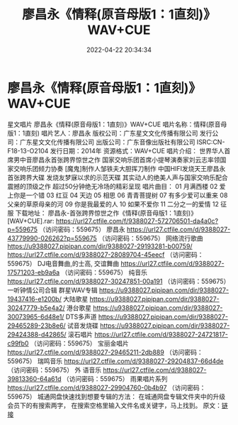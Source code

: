 ﻿---
title: 廖昌永《情释(原音母版1：1直刻)》WAV+CUE
date: 2022-04-22 20:34:34
categories: WAV车载音乐、镜像
tags: 国语流行
---
# 廖昌永《情释(原音母版1：1直刻)》WAV+CUE

星文唱片
廖昌永《情释(原音母版1：1直刻)》WAV+CUE
唱片名称：情释(原音母版1：1直刻)
唱片艺人：廖昌永
版权公司：广东星文文化传播有限公司
发行公司：广东星文文化传播有限公司
出版公司：广东音像出版社有限公司
ISRC:CN-F18-13-O2104
发行日期：2014年
资源格式：WAV+CUE
唱片介绍：
世界华人首席男中音廖昌永首张跨界惊世之作
国家交响乐团首席小提琴演奏家刘云志率领国家交响乐团倾力协奏
[魔鬼]制作人邹铁夫大胆挥刀制作
中国HIFI发烧天王廖昌永首张跨界大碟
发烧友梦寐以求的示范天碟
其实动人的绝美人声与国家交响乐配合
震撼的顶级之作
超过50分钟绝无冷场的精彩呈现
唱片曲目：
01 月满西楼
02 爱上你是一个错
03 红豆
04 天边
05 相思
06 青青菩提树
07 有多少爱可以重来
08 父亲的草原母亲的河
09 你是我最爱的人
10 如果不爱你
11 二分之一的爱情
12 征服
下载地址：
廖昌永-首张跨界惊世之作《情释(原音母版1：1直刻)》[WAV+CUE].rar: https://url27.ctfile.com/f/9388027-572706501-da4a0c?p=559675
（访问密码：559675）
廖昌永
https://url27.ctfile.com/d/9388027-43779990-026262?p=559675
（访问密码：559675）
网络流行歌曲
https://u9388027.pipipan.com/dir/9388027-29193281-b00759/
https://url27.ctfile.com/d/9388027-28089704-45eecf
（访问密码：559675）
DJ电音舞曲,的士高, 交谊舞曲
https://url27.ctfile.com/d/9388027-17571203-eb9a6a
（访问密码：559675）
纯音乐
https://url27.ctfile.com/d/9388027-30247851-00a191
（访问密码：559675）
一听钟情公司合辑
群星WAV专辑
https://u9388027.pipipan.com/dir/9388027-19437416-e1200b/
大陆歌星
https://u9388027.pipipan.com/dir/9388027-30247779-b5e4a2/
港台歌星
https://u9388027.pipipan.com/dir/9388027-30073965-6d48e1/
DTS多声道
https://u9388027.pipipan.com/dir/9388027-29465289-23b8e6/
试音发烧碟
https://u9388027.pipipan.com/dir/9388027-29424388-d42865/
滚石唱片
https://url27.ctfile.com/d/9388027-24721817-c99fb0
（访问密码：559675）
宝丽金唱片
https://url27.ctfile.com/d/9388027-29465211-2db889
（访问密码：559675）
瑞鸣音乐
https://url27.ctfile.com/d/9388027-29204837-66d4de
（访问密码：559675）
外
语音乐
https://url27.ctfile.com/d/9388027-39813360-64a61d
（访问密码：559675）
雨果唱片系列
https://url27.ctfile.com/d/9388027-29904760-0b4b97
（访问密码：559675）
城通网盘快速找到想要专辑的方法：
在城通网盘专辑文件夹中的升级会员下的有搜索两字，
在搜索空格里输入文件名或关键字，马上找到。
原文：[链接](https://blog.sina.com.cn/s/blog_1647c7e7601030wsy.html)